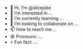 - 👋 Hi, I’m @slicejoke
- 👀 I’m interested in ...
- 🌱 I’m currently learning ...
- 💞️ I’m looking to collaborate on ...
- 📫 How to reach me ...
- 😄 Pronouns: ...
- ⚡ Fun fact: ...

<!---
slicejoke/slicejoke is a ✨ special ✨ repository because its `README.md` (this file) appears on your GitHub profile.
You can click the Preview link to take a look at your changes.
--->

